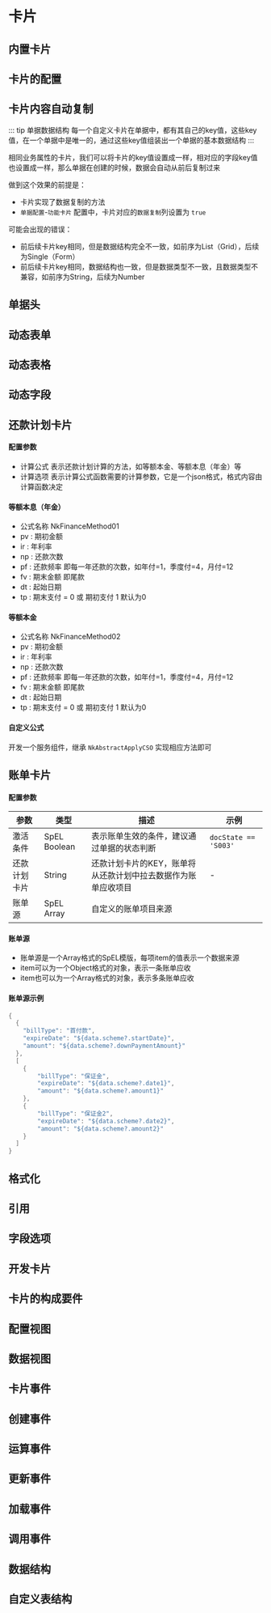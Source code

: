 
# 卡片
## 内置卡片
## 卡片的配置
## 卡片内容自动复制

::: tip 单据数据结构
每一个自定义卡片在单据中，都有其自己的key值，这些key值，在一个单据中是唯一的，通过这些key值组装出一个单据的基本数据结构
:::

相同业务属性的卡片，我们可以将卡片的key值设置成一样，相对应的字段key值也设置成一样，那么单据在创建的时候，数据会自动从前后复制过来

做到这个效果的前提是：
- 卡片实现了数据复制的方法
- `单据配置`-`功能卡片` 配置中，卡片对应的`数据复制`列设置为 `true`  

可能会出现的错误：
- 前后续卡片key相同，但是数据结构完全不一致，如前序为List（Grid），后续为Single（Form）
- 前后续卡片key相同，数据结构也一致，但是数据类型不一致，且数据类型不兼容，如前序为String，后续为Number


## 单据头
## 动态表单
## 动态表格
## 动态字段





## 还款计划卡片

#### 配置参数
- 计算公式 表示还款计划计算的方法，如等额本金、等额本息（年金）等
- 计算选项 表示计算公式函数需要的计算参数，它是一个json格式，格式内容由计算函数决定

#### 等额本息（年金）
- 公式名称 NkFinanceMethod01
- pv : 期初金额
- ir : 年利率
- np : 还款次数
- pf : 还款频率 即每一年还款的次数，如年付=1，季度付=4，月付=12
- fv : 期末金额 即尾款
- dt : 起始日期
- tp : 期末支付 = 0 或 期初支付 1 默认为0

#### 等额本金
- 公式名称 NkFinanceMethod02
- pv : 期初金额
- ir : 年利率
- np : 还款次数
- pf : 还款频率 即每一年还款的次数，如年付=1，季度付=4，月付=12
- fv : 期末金额 即尾款
- dt : 起始日期
- tp : 期末支付 = 0 或 期初支付 1 默认为0

#### 自定义公式

开发一个服务组件，继承 `NkAbstractApplyCSO` 实现相应方法即可






## 账单卡片

#### 配置参数
|参数|类型|描述|示例|
|----|----|----|----|
|激活条件|SpEL Boolean|表示账单生效的条件，建议通过单据的状态判断|`docState == 'S003'`|
|还款计划卡片|String|还款计划卡片的KEY，账单将从还款计划中拉去数据作为账单应收项目|-|
|账单源|SpEL Array|自定义的账单项目来源||

#### 账单源

- 账单源是一个Array格式的SpEL模版，每项item的值表示一个数据来源
- item可以为一个Object格式的对象，表示一条账单应收
- item也可以为一个Array格式的对象，表示多条账单应收

#### 账单源示例

```java
{  
  {
    "billType": "首付款",
    "expireDate": "${data.scheme?.startDate}",
    "amount": "${data.scheme?.downPaymentAmount}"
  },
  [
    {
        "billType": "保证金",
        "expireDate": "${data.scheme?.date1}",
        "amount": "${data.scheme?.amount1}"
    },
    {
        "billType": "保证金2",
        "expireDate": "${data.scheme?.date2}",
        "amount": "${data.scheme?.amount2}"
    }
  ]
}
```

## 格式化
## 引用
## 字段选项
## 开发卡片
## 卡片的构成要件
## 配置视图
## 数据视图
## 卡片事件
## 创建事件
## 运算事件
## 更新事件
## 加载事件
## 调用事件
## 数据结构
## 自定义表结构